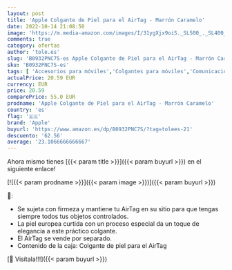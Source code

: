 ```yaml
---
layout: post
title: 'Apple Colgante de Piel para el AirTag - Marrón Caramelo'
date: 2022-10-14 21:08:50
image: 'https://m.media-amazon.com/images/I/31ygXjx9oiS._SL500_._SL400_.jpg'
comments: true
category: ofertas
author: 'tole.es'
slug: 'B0932PNC7S-es Apple Colgante de Piel para el AirTag - Marrón Caramelo'
sku: 'B0932PNC7S-es'
tags: [ 'Accesorios para móviles','Colgantes para móviles','Comunicación móvil y accesorios','Decoración para teléfonos móviles','Electrónica','apple','🇪🇸', ]
actualPrice: 20.59 EUR
currency: EUR
price: 20.59
comparePrice: 55.0 EUR
prodname: 'Apple Colgante de Piel para el AirTag - Marrón Caramelo'
country: 'es'
flag: '🇪🇸'
brand: 'Apple'
buyurl: 'https://www.amazon.es/dp/B0932PNC7S/?tag=tolees-21'
descuento: '62.56'
average: '23.1066666666667'
---
```


Ahora mismo tienes [{{< param title >}}]({{< param buyurl >}}) en el siguiente enlace!

[![{{< param prodname >}}]({{< param image >}})]({{< param buyurl >}})

🔎:

- Se sujeta con firmeza y mantiene tu AirTag en su sitio para que tengas siempre todos tus objetos controlados.
- La piel europea curtida con un proceso especial da un toque de elegancia a este práctico colgante.
- El AirTag se vende por separado.
- Contenido de la caja: Colgante de piel para el AirTag

[🛒 Visítala!!!]({{< param buyurl >}})
